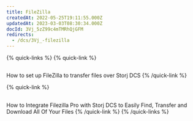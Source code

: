 ```yaml
---
title: FileZilla
createdAt: 2022-05-25T19:11:55.000Z
updatedAt: 2023-03-03T08:30:34.000Z
docId: 3Vj_5zZ99c4mTMRhQjGFM
redirects:
  - /dcs/3Vj_-filezilla
---
```


{% quick-links %}
{% quick-link %}
## [](docId\:OkJongWeLGhPy4KKz34W4)&#x20;

How to set up FileZilla to  transfer files over Storj DCS
{% /quick-link %}

{% quick-link %}
## [](docId\:APk9353kCNcg5PKRPQ06u)&#x20;

How to Integrate Filezilla Pro with Storj DCS to Easily Find, Transfer and  Download All Of Your Files
{% /quick-link %}
{% /quick-links %}

